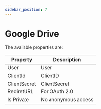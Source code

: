 ```yaml
---
sidebar_position: 7
---
```

# Google Drive

The available properties are:

| Property | Description |
| --- | --- |
| User | User |
| ClientId | ClientID |
| ClientSecret | ClientSecret |
| RediretURL | For OAuth 2.0 |
| Is Private | No anonymous access |
